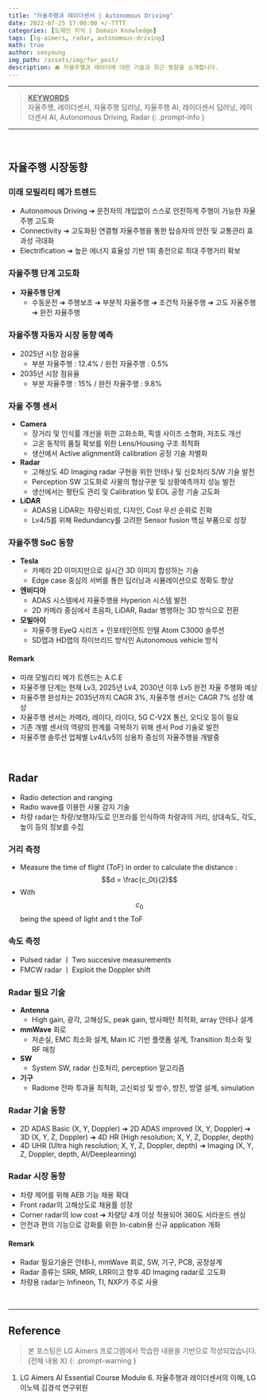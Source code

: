 ```yaml
---
title: "자율주행과 레이더센서 | Autonomous Driving"
date: 2022-07-25 17:00:00 +/-TTTT
categories: [도메인 지식 | Domain Knowledge]
tags: [lg-aimers, radar, autonomous-driving]
math: true
author: seoyoung
img_path: /assets/img/for_post/
description: 🚘 자율주행과 레이더에 대한 기술과 최근 동향을 소개합니다.
---
```


------------------
> **<u>KEYWORDS</u>**     
> 자율주행, 레이더센서, 자율주행 딥러닝, 자율주행 AI, 레이더센서 딥러닝, 레이더센서 AI, Autonomous Driving, Radar
{: .prompt-info }

------------------

&nbsp;
&nbsp;
&nbsp;

## **자율주행 시장동향**

### **미래 모빌리티 메가 트렌드**

- Autonomous Driving ➔ 운전자의 개입없이 스스로 안전하게 주행이 가능한 자율주행 고도화
- Connectivity ➔ 고도화된 연결형 자율주행을 통한 탑승자의 안전 및 교통관리 효과성 극대화
- Electrification ➔ 높은 에너지 효율성 기반 1회 충전으로 최대 주행거리 확보



### **자율주행 단계 고도화**

- **자율주행 단계**
  - 수동운전 ➔ 주행보조 ➔ 부분적 자율주행 ➔ 조건적 자율주행 ➔ 고도 자율주행 ➔ 완전 자율주행



### **자율주행 자동자 시장 동향 예측**

- 2025년 시장 점유율
  - 부분 자율주행 : 12.4% / 완전 자율주행 : 0.5%
- 2035년 시장 점유율
  - 부분 자율주행 : 15% / 완전 자율주행 : 9.8%



### **자율 주행 센서**

- **Camera**
  - 장거리 및 인식률 개선을 위한 고화소화, 픽셀 사이즈 소형화, 저조도 개선
  - 고온 동작의 품질 확보를 위한 Lens/Housing 구조 최적화
  - 생산에서 Active alignment와 calibration 공정 기술 차별화
- **Radar**
  - 고해상도 4D Imaging radar 구현을 위한 안테나 및 신호처리 S/W 기술 발전
  - Perception SW 고도화로 사물의 형상구분 및 상황예측까지 성능 발전
  - 생산에서는 평탄도 관리 및 Calibration 및 EOL 공정 기술 고도화
- **LiDAR**
  - ADAS용 LiDAR는 차량신뢰성, 디자인, Cost 우선 순위로 진화
  - Lv4/5를 위해 Redundancy를 고려한 Sensor fusion 핵심 부품으로 성장



### **자율주행 SoC 동향**

- **Tesla**
  - 카메라 2D 이미지만으로 실시간 3D 이미지 합성하는 기술
  - Edge case 중심의 서버를 통한 딥러닝과 시뮬레이션으로 정확도 향상
- **엔비디아**
  - ADAS 시스템에서 자율주행용 Hyperion 시스템 발전
  - 2D 카메라 중심에서 초음파, LiDAR, Radar 병행하는 3D 방식으로 전환
- **모빌아이**
  - 자율주행 EyeQ 시리즈 + 인포테인먼트 인텔 Atom C3000 솔루션
  - SD맵과 HD맵의 하이브리드 방식인 Autonomous vehicle 방식



#### Remark

- 미래 모빌리티 메가 트렌드는 A.C.E
- 자율주행 단계는 현재 Lv3, 2025년 Lv4, 2030년 이후 Lv5 완전 자율 주행화 예상
- 자율주행 완성차는 2035년까지 CAGR 3%, 자율주행 센서는 CAGR 7% 성장 예상
- 자율주행 센서는 카메라, 레이다, 라이다, 5G C-V2X 통신, 오디오 등이 필요
- 기존 개별 센서의 역량의 한계를 극복하기 위해 센서 Pod 기술로 발전
- 자율주행 솔루션 업체별 Lv4/Lv5의 상용차 중심의 자율주행을 개발중

&nbsp;
&nbsp;
&nbsp;

## **Radar**

- Radio detection and ranging
- Radio wave를 이용한 사물 감지 기술
- 차량 radar는 차량/보행자/도로 인프라를 인식하여 차량과의 거리, 상대속도, 각도, 높이 등의 정보를 수집



### **거리 측정**

- Measure the time of flight (ToF) in order to calculate the distance : $$d = \frac{c_0t}{2}$$
- With $$c_0$$ being the speed of light and t the ToF



### **속도 측정**

- Pulsed radar ㅣ Two succesive measurements
- FMCW radar ㅣ Exploit the Doppler shift



### **Radar 필요 기술**

- **Antenna**
  - High gain, 광각, 고해상도, peak gain, 방사패턴 최적화, array 안테나 설계
- **mmWave** 회로
  - 저손실, EMC 최소화 설계, Main IC 기반 플랫폼 설계, Transition 최소화 및 RF 매칭
- **SW**
  - System SW, radar 신호처리, perception 알고리즘
- **기구**
  - Radome 전파 투과율 최적화, 고신뢰성 및 방수, 방진, 방열 설계, simulation



### **Radar 기술 동향**

- 2D ADAS Basic (X, Y, Doppler) ➔ 2D ADAS improved (X, Y, Doppler) ➔ 3D (X, Y, Z, Doppler) ➔ 4D HR (High resolution; X, Y, Z, Doppler, depth)
 - 4D UHR (Ultra high resolution; X, Y, Z, Doppler, depth) ➔ Imaging (X, Y, Z, Doppler, depth, AI/Deeplearning)



### **Radar 시장 동향**

- 차량 제어를 위해 AEB 기능 채용 확대
- Front radar의 고해상도로 채용률 성장
- Corner radar의 low cost ➔ 차량당 4개 이상 적용되어 360도 서라운드 센싱
- 안전과 편의 기능으로 강화를 위한 In-cabin용 신규 application 개화



#### Remark

- Radar 필요기술은 안테나, mmWave 회로, SW, 기구, PCB, 공정설계
- Radar 종류는 SRR, MRR, LRR이고 향후 4D Imaging radar로 고도화
- 차량용 radar는 Infineon, TI, NXP가 주로 사용

&nbsp;
&nbsp;
&nbsp;


----------
## Reference
> 본 포스팅은 LG Aimers 프로그램에서 학습한 내용을 기반으로 작성되었습니다. (전체 내용 X)
{: .prompt-warning }

1. LG Aimers AI Essential Course Module 6. 자율주행과 레이더센서의 이해, LG이노텍 김경석 연구위원


